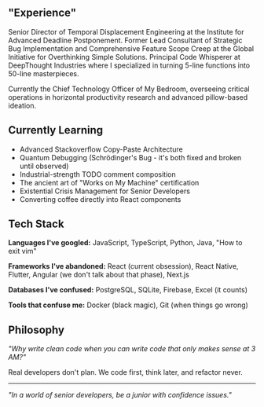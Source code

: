 ## "Experience"

Senior Director of Temporal Displacement Engineering at the Institute for Advanced Deadline Postponement. Former Lead Consultant of Strategic Bug Implementation and Comprehensive Feature Scope Creep at the Global Initiative for Overthinking Simple Solutions. Principal Code Whisperer at DeepThought Industries where I specialized in turning 5-line functions into 50-line masterpieces.

Currently the Chief Technology Officer of My Bedroom, overseeing critical operations in horizontal productivity research and advanced pillow-based ideation.

## Currently Learning

* Advanced Stackoverflow Copy-Paste Architecture
* Quantum Debugging (Schrödinger's Bug - it's both fixed and broken until observed)
* Industrial-strength TODO comment composition
* The ancient art of "Works on My Machine" certification
* Existential Crisis Management for Senior Developers
* Converting coffee directly into React components

## Tech Stack

**Languages I've googled:** JavaScript, TypeScript, Python, Java, "How to exit vim"

**Frameworks I've abandoned:** React (current obsession), React Native, Flutter, Angular (we don't talk about that phase), Next.js

**Databases I've confused:** PostgreSQL, SQLite, Firebase, Excel (it counts)

**Tools that confuse me:** Docker (black magic), Git (when things go wrong)

## Philosophy

*"Why write clean code when you can write code that only makes sense at 3 AM?"*

Real developers don't plan. We code first, think later, and refactor never.

---

*"In a world of senior developers, be a junior with confidence issues."*
